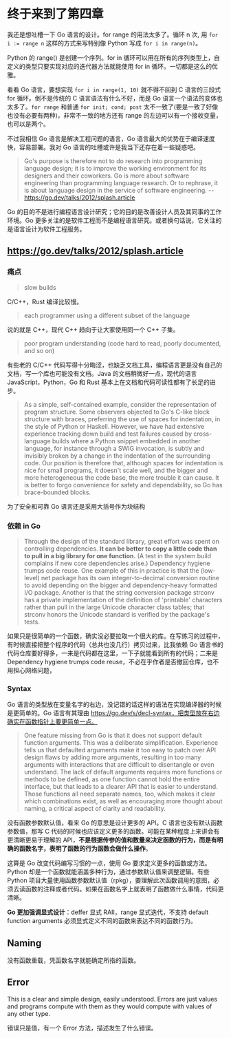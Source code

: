 # 终于来到了第四章

我还是想吐槽一下 Go 语言的设计。for range 的用法太多了。循环 n 次, 用 `for i := range n` 这样的方式来写特别像 Python 写成 `for i in range(n)`。

Python 的 range() 是创建一个序列。for in 循环可以用在所有的序列类型上，自定义的类型只要实现对应的迭代器方法就能使用 for in 循环。一切都是这么的优雅。

看看 Go 语言，要想实现 `for i in range(1, 10)` 就不得不回到 C 语言的三段式 for 循环。倒不是传统的 C 语言语法有什么不好，而是 Go 语言一个语法的变体也太多了。`for range` 和普通 `for init; cond; post` 太不一致了(要是一致了好像也没有必要有两种)，非常不一致的地方还有 range 的左边可以有一个接收变量，也可以是两个。

不过我相信 Go 语言是解决工程问题的语言，Go 语言最大的优势在于编译速度快，容易部署。我对 Go 语言的吐槽或许是我当下还存在着一些疑惑吧。

> Go's purpose is therefore not to do research into programming language design; it is to improve the working environment for its designers and their coworkers. Go is more about software engineering than programming language research. Or to rephrase, it is about language design in the service of software engineering. -- https://go.dev/talks/2012/splash.article

Go 的目的不是进行编程语言设计研究；它的目的是改善设计人员及其同事的工作环境。Go 更多关注的是软件工程而不是编程语言研究。或者换句话说，它关注的是语言设计为软件工程服务。

## https://go.dev/talks/2012/splash.article

### 痛点

> slow builds

C/C++，Rust 编译比较慢。

> each programmer using a different subset of the language

说的就是 C++，现代 C++ 趋向于让大家使用同一个 C++ 子集。

> poor program understanding (code hard to read, poorly documented, and so on)

有些老的 C/C++ 代码写得十分晦涩，也缺乏文档工具，编程语言更是没有自己的文档，写一个库也可能没有文档。Java 的文档稍微好一点，现代的语言 JavaScript，Python，Go 和 Rust 基本上在文档和代码可读性都有了长足的进步。

> As a simple, self-contained example, consider the representation of program structure. Some observers objected to Go's C-like block structure with braces, preferring the use of spaces for indentation, in the style of Python or Haskell. However, we have had extensive experience tracking down build and test failures caused by cross-language builds where a Python snippet embedded in another language, for instance through a SWIG invocation, is subtly and invisibly broken by a change in the indentation of the surrounding code. Our position is therefore that, although spaces for indentation is nice for small programs, it doesn't scale well, and the bigger and more heterogeneous the code base, the more trouble it can cause. It is better to forgo convenience for safety and dependability, so Go has brace-bounded blocks.

为了安全和可靠 Go 语言还是采用大括号作为块结构

### 依赖 in Go

> Through the design of the standard library, great effort was spent on controlling dependencies. **It can be better to copy a little code than to pull in a big library for one function.** (A test in the system build complains if new core dependencies arise.) Dependency hygiene trumps code reuse. One example of this in practice is that the (low-level) net package has its own integer-to-decimal conversion routine to avoid depending on the bigger and dependency-heavy formatted I/O package. Another is that the string conversion package strconv has a private implementation of the definition of 'printable' characters rather than pull in the large Unicode character class tables; that strconv honors the Unicode standard is verified by the package's tests.

如果只是很简单的一个函数，确实没必要拉取一个很大的库。在写练习的过程中，有时候直接把整个程序的代码（总共也没几行）拷贝过来，比我依赖 Go 语言书的代码仓库要好得多，一来是代码都在这里，一下子就能看到所有的代码；二来是 Dependency hygiene trumps code reuse，不必在乎作者是否撤回仓库，也不用担心网络问题，

### Syntax

Go 语言的类型放在变量名字的右边，没记错的话这样的语法在实现编译器的时候是更简单的。Go 语言有其理由 https://go.dev/s/decl-syntax，把类型放在右边确实在函数指针上要更简单一点。

> One feature missing from Go is that it does not support default function arguments. This was a deliberate simplification. Experience tells us that defaulted arguments make it too easy to patch over API design flaws by adding more arguments, resulting in too many arguments with interactions that are difficult to disentangle or even understand. The lack of default arguments requires more functions or methods to be defined, as one function cannot hold the entire interface, but that leads to a clearer API that is easier to understand. Those functions all need separate names, too, which makes it clear which combinations exist, as well as encouraging more thought about naming, a critical aspect of clarity and readability.

没有函数参数默认值，看来 Go 的意思是设计更多的 API。C 语言也没有默认函数参数值，那写 C 代码的时候也应该定义更多的函数。可能在某种程度上来讲会有更清晰更易于理解的 API，**不是根据传参的值和数量来决定函数的行为，而是有明确的函数名字，表明了函数的行为函数会做什么操作**。

这算是 Go 改变代码编写习惯的一点，使用 Go 要求定义更多的函数或方法。Python 却是一个函数就能涵盖多种行为，通过参数默认值来调整逻辑。有些 Python 项目大量使用函数参数默认值（rpkg），要理解此次函数调用的意图，必须去读函数的注释或者代码。如果在函数名字上就表明了函数做什么事情，代码更清晰。

**Go 更加强调显式设计**：deffer 显式 RAII，range 显式迭代，不支持 default function arguments 必须显式定义不同的函数来表达不同的函数行为。

## Naming

没有函数重载，凭函数名字就能确定所指的函数。

## Error

This is a clear and simple design, easily understood. Errors are just values and programs compute with them as they would compute with values of any other type.

错误只是值，有一个 Error 方法，描述发生了什么错误。
